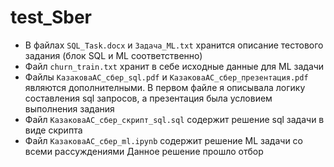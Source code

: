 # test_Sber
- В файлах ```SQL_Task.docx``` и ```Задача_ML.txt``` хранится описание тестового задания (блок SQL и ML соответственно)
- Файл ```churn_train.txt``` хранит в себе исходные данные для ML задачи
- Файлы ```КазаковаАС_сбер_sql.pdf``` и ```КазаковаАС_сбер_презентация.pdf``` являются дополнителными. В первом файле я описывала логику составления sql запросов, а презентация была условием выполнения задания
- Файл ```КазаковаАС_сбер_скрипт_sql.sql``` содержит решение sql задачи в виде скрипта
- Файл ```КазаковаАС_сбер_ml.ipynb``` содержит решение ML задачи со всеми рассуждениями 
Данное решение прошло отбор
